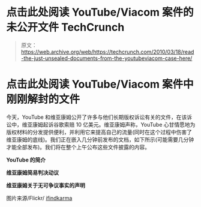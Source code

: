 # 点击此处阅读 YouTube/Viacom 案件的未公开文件 TechCrunch

> 原文：<https://web.archive.org/web/https://techcrunch.com/2010/03/18/read-the-just-unsealed-documents-from-the-youtubeviacom-case-here/>

# 点击此处阅读 YouTube/Viacom 案件中刚刚解封的文件

今天，YouTube 和维亚康姆公开了许多与他们长期版权诉讼有关的文件，在该诉讼中，维亚康姆起诉谷歌索赔 10 亿美元。维亚康姆声称，YouTube 心甘情愿地为版权材料的分发提供便利，并利用它来提高自己的流量(同时在这个过程中伤害了维亚康姆的底线)。我们正在嵌入几分钟前发布的文档，如下所示(可能需要几分钟才能全部发布)。我们将在整个上午公布这些文件披露的内容。

**YouTube 的简介**

**维亚康姆简易判决动议**

**维亚康姆关于无可争议事实的声明**

图片来源/Flickr/ [ifindkarma](https://web.archive.org/web/20221207070010/http://www.flickr.com/photos/ifindkarma/112531388/)